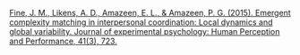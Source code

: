 
[Fine, J. M., Likens, A. D., Amazeen, E. L., & Amazeen, P. G. (2015). Emergent complexity matching in interpersonal coordination: Local dynamics and global variability. Journal of experimental psychology: Human Perception and Performance, 41(3), 723.](https://d1wqtxts1xzle7.cloudfront.net/36952255/Fine_et_al_2015_proof-libre.pdf?1426177235=&response-content-disposition=inline%3B+filename%3DEmergent_Complexity_Matching_in_Interper.pdf&Expires=1733441919&Signature=HMTcYtrF2AIuJOxulFAtmAZ3luAqBmUzFqkNFyS0VPWZhFxlhu76PYDM7vc~bIO4Jt9SSYojXiuTWX8t9K2fzN5xO0MJy3O5uHUchCbq3hX3NBrD0LRWNqMJ5V8r2iqy5np8gIDhIa5IdDZ~cBTTQ5AYrCnHhldDYxXEkKSJWcclbRYGDIFqJJTr8Fi87556iEuaSaDT81nWCHb~TfoLzfxXSX8J04~Ox~O~2-TatXHwYo6xDaSJNGFW~ChDa0IZCY4yljOphyE6YdvV8tU9yYzAIsmHHhROXIIPyCDGAlnV1wcctgaPu3szVYkzwmlHWgFvx-XRus2D-jISzDGCIQ__&Key-Pair-Id=APKAJLOHF5GGSLRBV4ZA)